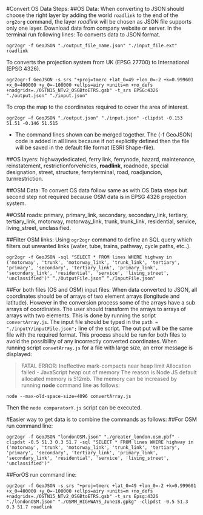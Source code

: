 #Convert OS Data Steps:
##OS Data:
When converting to JSON should choose the right layer by adding the world `roadlink` to the end of the `org2org` command, the layer *roadlink* will be chosen as JSON file supports only one layer. 
Download data from company website or server.
In the terminal run following lines:
To converts data to JSON format.
```
ogr2ogr -f GeoJSON "./output_file_name.json" "./input_file.ext" roadlink
```

To converts the projection system from UK (EPSG 27700) to International (EPSG 4326).
```
ogr2ogr-f GeoJSON -s_srs "+proj=tmerc +lat_0=49 +lon_0=-2 +k=0.999601 +x_0=400000 +y_0=-100000 +ellps=airy +units=m +no_defs +nadgrids=./OSTN15_NTv2_OSGBtoETRS.gsb" -t_srs EPSG:4326 "./output.json" "./input.json"
```

To crop the map to the coordinates required to cover the area of interest.
```
ogr2ogr —f GeoJSON "./output.json" "./input.json" -clipdst -0.153 51.51 -0.146 51.515
```

* The command lines shown can be merged together. The (-f GeoJSON) code is added in all lines because if not explicitly defined then the file will be saved in the default file format (ESRI Shape-file).

##OS layers:
highwaydedicated, ferry link, ferrynode, hazard, maintenance, reinstatement, restrictionforvehicles, **roadlink**, roadnode, special designation, street, structure, ferryterminal, road, roadjuncion, turnrestriction.

##OSM Data:
To convert OS data follow same as with OS Data steps but second step not required because OSM data is in EPSG 4326 projection system.

##OSM roads: 
primary, primary_link, secondary, secondary_link, tertiary, tertiary_link, motorway, motorway_link, trunk, trunk_link, residential, service, living_street, unclassified.

##Filter OSM links:
Using `ogr2ogr` command to define an SQL query which filters out unwanted links (water, tube, trains, pathway, cycle paths, etc..). 
```
ogr2ogr -f GeoJSON -sql "SELECT * FROM lines WHERE highway in ('motorway', 'trunk', 'motorway_link', 'trunk_link', 'tertiary', 'primary', 'secondary', 'tertiary_link', 'primary_link', 'secondary_link', 'residential', 'service', 'living_street', 'unclassified')" “./OutputFile.json” “./InputFile.json"
```

##For both files (OS and OSM) input files:
When data converted to JSON, all coordinates should be of arrays of two element arrays (longitude and latitude). However in the conversion process some of the arrays have a sub arrays of coordinates. The user should transform the arrays to arrays of arrays with two elements. This is done by running the script `convertArray.js`. The input file should be typed in the `path = "./inputY/inputFile.json";` line of the script. The out put will be the same file with the required format. This process should be run for both files to avoid the possibility of any incorrectly converted coordinates.
When running script `convetArray.js` for a file with large size, an error message is displayed:
>FATAL ERROR: Ineffective mark-compacts near heap limit Allocation failed - JavaScript heap out of memory
The reason is Node JS default allocated memory is 512mb. The memory can be increased by running **node** command line as follows:
```
node --max-old-space-size=4096 convertArray.js
```
Then the `node comparatorY.js` script can be executed.

#Easier way to get data is to combine the commands as follows:
##For OSM run command line:
```
ogr2ogr -f GeoJSON "londonOSM.json" "./greater_london.osm.pbf" -clipdst -0.5 51.3 0.3 51.7 -sql "SELECT * FROM lines WHERE highway in ('motorway', 'trunk', 'motorway_link', 'trunk_link', 'tertiary', 'primary', 'secondary', 'tertiary_link', 'primary_link', 'secondary_link', 'residential', 'service', 'living_street', 'unclassified')"
```

##ForOS run command line:
```
ogr2ogr -f GeoJSON -s_srs "+proj=tmerc +lat_0=49 +lon_0=-2 +k=0.999601 +x_0=400000 +y_0=-100000 +ellps=airy +units=m +no_defs +nadgrids=./OSTN15_NTv2_OSGBtoETRS.gsb" -t_srs Epsg:4326 "./londonOSM.json" "./OSMM_HIGHWAYS_June18.gpkg" -clipdst -0.5 51.3 0.3 51.7 roadlink
```